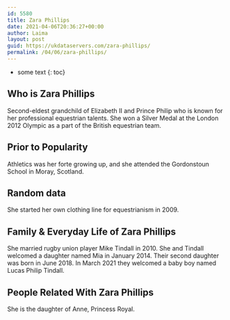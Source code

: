 ```yaml
---
id: 5580
title: Zara Phillips
date: 2021-04-06T20:36:27+00:00
author: Laima
layout: post
guid: https://ukdataservers.com/zara-phillips/
permalink: /04/06/zara-phillips/
---
```


* some text
{: toc}


## Who is Zara Phillips
                  
                  
                  
Second-eldest grandchild of Elizabeth II and Prince Philip who is known for her professional equestrian talents. She won a Silver Medal at the London 2012 Olympic as a part of the British equestrian team. 
                  
              
            
              
            
                
                
                
## Prior to Popularity
                  
                  
                  
Athletics was her forte growing up, and she attended the Gordonstoun School in Moray, Scotland.
                  
              
            
              
            
                
                
                
## Random data
                  
                  
                  
She started her own clothing line for equestrianism in 2009.
                  
              
            
              
            
                
                
                
## Family & Everyday Life of Zara Phillips
                  
                  
                  
She married rugby union player Mike Tindall in 2010. She and Tindall welcomed a daughter named Mia in January 2014. Their second daughter was born in June 2018. In March 2021 they welcomed a baby boy named Lucas Philip Tindall.
                  
              
            
              
            
                
                
                
## People Related With Zara Phillips
                  
                  
                  
She is the daughter of Anne, Princess Royal.
                  
              
            
              
            
                
              
            
              
              
            
            
              
            
          
          
          